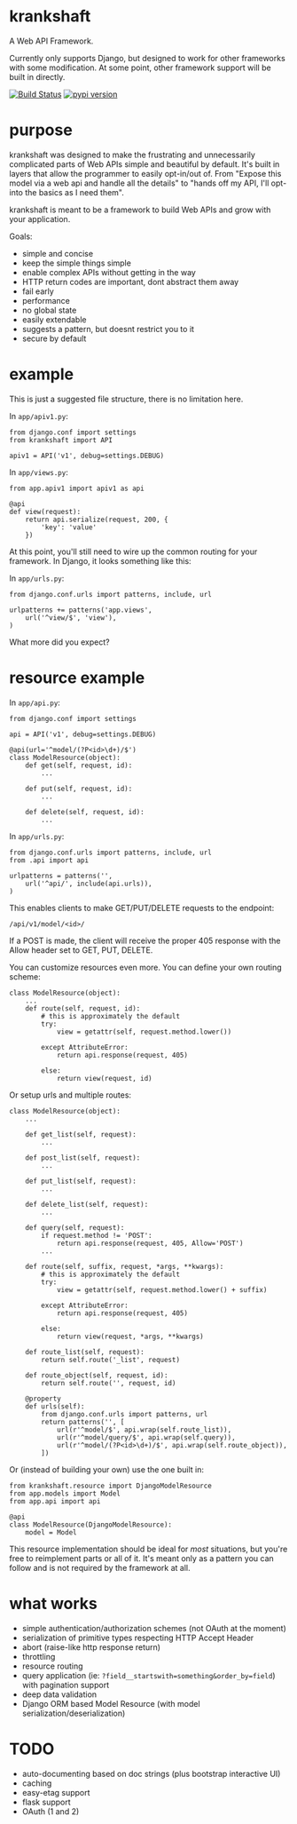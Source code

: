krankshaft
==========

A Web API Framework.

Currently only supports Django, but designed to work for
other frameworks with some modification.  At some point, other framework support
will be built in directly.

[![Build Status](https://secure.travis-ci.org/dlamotte/krankshaft.png)](http://travis-ci.org/dlamotte/krankshaft)
[![pypi version](https://pypip.in/v/krankshaft/badge.png)](https://pypi.python.org/pypi/krankshaft)

purpose
=======

krankshaft was designed to make the frustrating and unnecessarily complicated
parts of Web APIs simple and beautiful by default.  It's built in layers that
allow the programmer to easily opt-in/out of.  From "Expose this model via
a web api and handle all the details" to "hands off my API, I'll opt-into the
basics as I need them".

krankshaft is meant to be a framework to build Web APIs and grow with your
application.

Goals:

* simple and concise
* keep the simple things simple
* enable complex APIs without getting in the way
* HTTP return codes are important, dont abstract them away
* fail early
* performance
* no global state
* easily extendable
* suggests a pattern, but doesnt restrict you to it
* secure by default

example
=======

This is just a suggested file structure, there is no limitation here.

In `app/apiv1.py`:

    from django.conf import settings
    from krankshaft import API

    apiv1 = API('v1', debug=settings.DEBUG)

In `app/views.py`:

    from app.apiv1 import apiv1 as api

    @api
    def view(request):
        return api.serialize(request, 200, {
            'key': 'value'
        })

At this point, you'll still need to wire up the common routing for your
framework.  In Django, it looks something like this:

In `app/urls.py`:

    from django.conf.urls import patterns, include, url

    urlpatterns += patterns('app.views',
        url('^view/$', 'view'),
    )

What more did you expect?

resource example
================

In `app/api.py`:

    from django.conf import settings

    api = API('v1', debug=settings.DEBUG)

    @api(url='^model/(?P<id>\d+)/$')
    class ModelResource(object):
        def get(self, request, id):
            ...

        def put(self, request, id):
            ...

        def delete(self, request, id):
            ...

In `app/urls.py`:

    from django.conf.urls import patterns, include, url
    from .api import api

    urlpatterns = patterns('',
        url('^api/', include(api.urls)),
    )

This enables clients to make GET/PUT/DELETE requests to the endpoint:

    /api/v1/model/<id>/

If a POST is made, the client will receive the proper 405 response with the
Allow header set to GET, PUT, DELETE.

You can customize resources even more.  You can define your own routing scheme:

    class ModelResource(object):
        ...
        def route(self, request, id):
            # this is approximately the default
            try:
                view = getattr(self, request.method.lower())

            except AttributeError:
                return api.response(request, 405)

            else:
                return view(request, id)

Or setup urls and multiple routes:

    class ModelResource(object):
        ...

        def get_list(self, request):
            ...

        def post_list(self, request):
            ...

        def put_list(self, request):
            ...

        def delete_list(self, request):
            ...

        def query(self, request):
            if request.method != 'POST':
                return api.response(request, 405, Allow='POST')
            ...

        def route(self, suffix, request, *args, **kwargs):
            # this is approximately the default
            try:
                view = getattr(self, request.method.lower() + suffix)

            except AttributeError:
                return api.response(request, 405)

            else:
                return view(request, *args, **kwargs)

        def route_list(self, request):
            return self.route('_list', request)

        def route_object(self, request, id):
            return self.route('', request, id)

        @property
        def urls(self):
            from django.conf.urls import patterns, url
            return patterns('', [
                url(r'^model/$', api.wrap(self.route_list)),
                url(r'^model/query/$', api.wrap(self.query)),
                url(r'^model/(?P<id>\d+)/$', api.wrap(self.route_object)),
            ])

Or (instead of building your own) use the one built in:

    from krankshaft.resource import DjangoModelResource
    from app.models import Model
    from app.api import api

    @api
    class ModelResource(DjangoModelResource):
        model = Model

This resource implementation should be ideal for _most_ situations, but you're
free to reimplement parts or all of it.  It's meant only as a pattern you can
follow and is not required by the framework at all.

what works
==========

* simple authentication/authorization schemes (not OAuth at the moment)
* serialization of primitive types respecting HTTP Accept Header
* abort (raise-like http response return)
* throttling
* resource routing
* query application (ie: `?field__startswith=something&order_by=field`)
  with pagination support
* deep data validation
* Django ORM based Model Resource (with model serialization/deserialization)

TODO
====

* auto-documenting based on doc strings (plus bootstrap interactive UI)
* caching
* easy-etag support
* flask support
* OAuth (1 and 2)
